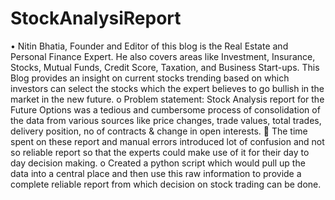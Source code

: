 # StockAnalysiReport

•	Nitin Bhatia, Founder and Editor of this blog is the Real Estate and Personal Finance Expert. He also covers areas like Investment, 
Insurance, Stocks, Mutual Funds, Credit Score, Taxation, and Business Start-ups. 
This Blog provides an insight on current stocks trending based on which investors 
can select the stocks which the expert believes to go bullish in the market in the new future.
o	Problem statement: Stock Analysis report for the Future Options was a tedious and cumbersome process of consolidation of the data 
from various sources like price changes, trade values, total trades, delivery position, no of contracts & change in open interests.
	The time spent on these report and manual errors introduced lot of confusion and not so reliable report so that the experts 
could make use of it for their day to day decision making.
o	Created a python script which would pull up the data into a central place and then use this raw information to provide a 
complete reliable report from which decision on stock trading can be done.
